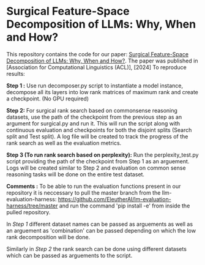 # Surgical Feature-Space Decomposition of LLMs: Why, When and How?
This repository contains the code for our paper: [Surgical Feature-Space Decomposition of LLMs: Why, When and How?](https://www.arxiv.org/pdf/2405.13039). The paper was published in [Association for Computational Linguistics (ACL)], [2024]
To reproduce results:

**Step 1 :**
Use run decomposer.py script to instantiate a model instance, decompose all its layers into low rank matrices of maximum rank and create a checkpoint. (No GPU required)

**Step 2:**
For surgical rank search based on commonsense reasoning datasets, use the path of the checkpoint from the previous step as an argument for surgical.py and run it. This will run the script along with continuous evaluation and checkpoints for both the disjoint splits (Search split and Test split). A log file will be created to track the progress of the rank search as well as the evaluation metrics.


**Step 3 (To run rank search based on perplexity):**
Run the perplexity_test.py script providing the path of the checkpoint from Step 1 as an arguement. Logs will be created similar to Step 2 and evaluation on common sense reasoning tasks will be done on the entire test dataset.

**Comments :**
To be able to run the evaluation functions present in our repository it is neccessary to pull the master branch from the llm-evaluation-harness: https://github.com/EleutherAI/lm-evaluation-harness/tree/master and run the command 'pip install -e' from inside the pulled repository.

In *Step 1* different dataset names can be passed as arguements as well as an arguement as 'combination' can be passed depending on which the low rank decomposition will be done. 

Similarly in *Step 2* the rank search can be done using different datasets which can be passed as arguements to the script. 
